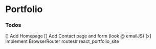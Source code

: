 # Portfolio

### Todos

 [] Add Homepage 
 [] Add Contact page and form (look @ emailJS)
 [x] Implement BrowserRouter routes# react_portfolio_site
